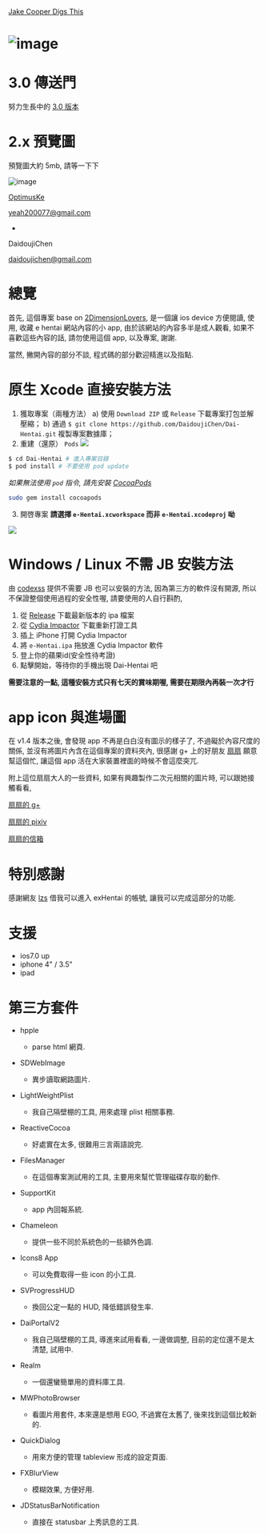 [Jake Cooper Digs This](http://jakecooper.me)

![image](https://s3-ap-northeast-1.amazonaws.com/daidoujiminecraft/Daidouji/icon180.png)
======

3.0 傳送門
======
努力生長中的 [3.0 版本](https://github.com/DaidoujiChen/Dai-Hentai/tree/3.0_master)

2.x 預覽圖
======
預覽圖大約 5mb, 請等一下下

![image](https://s3-ap-northeast-1.amazonaws.com/daidoujiminecraft/Daidouji/Dai-Hentai_20141030.gif)

[OptimusKe](https://github.com/OptimusKe)

yeah200077@gmail.com

+

DaidoujiChen

daidoujichen@gmail.com

總覽
======
首先, 這個專案 base on [2DimensionLovers](https://github.com/2DimensionLovers/e-Hentai), 是一個讓 ios device 方便閱讀, 使用, 收藏 e hentai 網站內容的小 app, 由於該網站的內容多半是成人觀看, 如果不喜歡這些內容的話, 請勿使用這個 app, 以及專案, 謝謝.

當然, 撇開內容的部分不談, 程式碼的部分歡迎精進以及指點.

原生 Xcode 直接安裝方法
======
1. 獲取專案（兩種方法）
 a) 使用 `Download ZIP` 或 `Release` 下載專案打包並解壓縮；
 b) 通過 `$ git clone https://github.com/DaidoujiChen/Dai-Hentai.git` 複製專案數據庫；
2. 重建（還原） `Pods`
  ![](https://s3-ap-northeast-1.amazonaws.com/daidoujiminecraft/Daidouji/%E8%9E%A2%E5%B9%95%E5%BF%AB%E7%85%A7+2016-12-07+%E4%B8%8A%E5%8D%8810.27.08.png)

 ```bash
 $ cd Dai-Hentai # 進入專案目錄
 $ pod install # 不要使用 pod update
```

 *如果無法使用 `pod` 指令, 請先安裝 [CocoaPods](https://cocoapods.org/)*

 ```bash
 sudo gem install cocoapods
```
3. 開啓專案
  **請選擇 `e-Hentai.xcworkspace` 而非 `e-Hentai.xcodeproj` 呦**

  ![](https://s3-ap-northeast-1.amazonaws.com/daidoujiminecraft/Daidouji/%E8%9E%A2%E5%B9%95%E5%BF%AB%E7%85%A7+2016-10-22+%E4%B8%8B%E5%8D%8810.26.35.png)
  
Windows / Linux 不需 JB 安裝方法
======
由 [codexss](https://github.com/codexss) 提供不需要 JB 也可以安裝的方法, 因為第三方的軟件沒有開源, 所以不保證整個使用過程的安全性喔, 請要使用的人自行斟酌,

1. 從 [Release](https://github.com/DaidoujiChen/Dai-Hentai/releases) 下載最新版本的 ipa 檔案
2. 從 [Cydia Impactor](http://www.cydiaimpactor.com/) 下載重新打證工具
3. 插上 iPhone 打開 Cydia Impactor 
4. 將 `e-Hentai.ipa` 拖放進 Cydia Impactor 軟件
5. 登上你的蘋果id(安全性待考證)
6. 點擊開始，等待你的手機出現 Dai-Hentai 吧

**需要注意的一點, 這種安裝方式只有七天的賞味期喔, 需要在期限內再裝一次才行**

app icon 與進場圖
======
在 v1.4 版本之後, 會發現 app 不再是白白沒有圖示的樣子了, 不過礙於內容尺度的關係, 並沒有將圖片內含在這個專案的資料夾內, 很感謝 g+ 上的好朋友 [扇扇](https://plus.google.com/u/0/+%E8%8F%AF%E6%89%870402/posts) 願意幫這個忙, 讓這個 app 活在大家裝置裡面的時候不會這麼突兀.

附上這位扇扇大人的一些資料, 如果有興趣製作二次元相關的圖片時, 可以跟她接觸看看,

[扇扇的 g+](https://plus.google.com/u/0/+%E8%8F%AF%E6%89%870402/posts)

[扇扇的 pixiv](http://www.pixiv.net/member.php?id=3225409)

[扇扇的信箱](shanshan910402@gmail.com)

特別感謝
======
感謝網友 [lzs](ggg19960720@gmail.com) 借我可以進入 exHentai 的帳號, 讓我可以完成這部分的功能.

支援
======
- ios7.0 up
- iphone 4" / 3.5"
- ipad

第三方套件
======

- hpple
  - parse html 網頁.

- SDWebImage
  - 異步讀取網路圖片.
  
- LightWeightPlist
  - 我自己隔壁棚的工具, 用來處理 plist 相關事務.

- ReactiveCocoa
  - 好處實在太多, 很難用三言兩語說完.

- FilesManager
  - 在這個專案測試用的工具, 主要用來幫忙管理磁碟存取的動作.

- SupportKit
  - app 內回報系統.

- Chameleon
  - 提供一些不同於系統色的一些額外色調.

- Icons8 App
  - 可以免費取得一些 icon 的小工具.

- SVProgressHUD
  - 換回公定一點的 HUD, 降低錯誤發生率.

- DaiPortalV2
  - 我自己隔壁棚的工具, 導進來試用看看, 一邊做調整, 目前的定位還不是太清楚, 試用中.

- Realm
  - 一個還蠻簡單用的資料庫工具.

- MWPhotoBrowser
  - 看圖片用套件, 本來還是想用 EGO, 不過實在太舊了, 後來找到這個比較新的.

- QuickDialog
  - 用來方便的管理 tableview 形成的設定頁面.

- FXBlurView
  - 模糊效果, 方便好用.

- JDStatusBarNotification
  - 直接在 statusbar 上秀訊息的工具.
  
